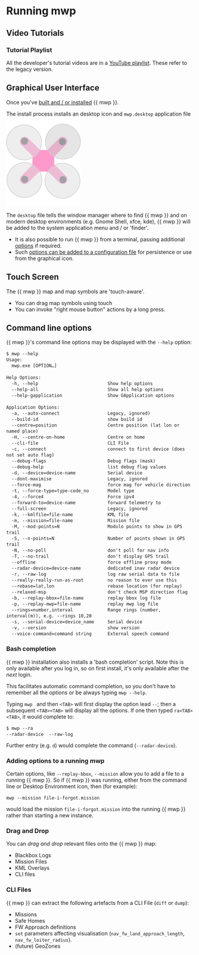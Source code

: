 # Running mwp

## Video Tutorials

### Tutorial Playlist

All the developer's tutorial videos are in a [YouTube playlist](https://www.youtube.com/playlist?list=PLE_mnLfCdjvAH4pLe9HCqaWm682_r8NT3). These refer to the legacy version.

## Graphical User Interface

Once you've [built and / or installed](Building-with-meson-and-ninja.md) {{ mwp }}.

The install process installs an desktop icon and `mwp.desktop` application file ![icon](images/mwp_icon.svg)

  The `desktop` file tells the window manager where to find {{ mwp }} and on modern desktop environments (e.g. Gnome Shell, xfce, kde), {{ mwp }} will be added to the system application menu and / or 'finder'.

* It is also possible to run {{ mwp }} from a terminal, passing additional [options](mwp-Configuration.md) if required.
* Such [options can be added to a configuration file](mwp-Configuration.md) for persistence or use from the graphical icon.

## Touch Screen

The {{ mwp }}  map and map symbols are 'touch-aware'.

* You can drag map symbols using touch
* You can invoke "right mouse button" actions by a long press.

## Command line options

{{ mwp }}'s command line options may be displayed with the `--help` option:

```
$ mwp --help
Usage:
  mwp.exe [OPTION…]

Help Options:
  -h, --help                          Show help options
  --help-all                          Show all help options
  --help-gapplication                 Show GApplication options

Application Options:
  -a, --auto-connect                  Legacy, ignored)
  --build-id                          show build id
  --centre=position                   Centre position (lat lon or named place)
  -H, --centre-on-home                Centre on home
  --cli-file                          CLI File
  -c, --connect                       connect to first device (does not set auto flag)
  --debug-flags                       Debug flags (mask)
  --debug-help                        list debug flag values
  -d, --device=device-name            Serial device
  --dont-maximise                     Legacy, ignored
  --force-mag                         force mag for vehicle direction
  -t, --force-type=type-code_no       Model type
  -4, --force4                        Force ipv4
  --forward-to=device-name            forward telemetry to
  --full-screen                       Legacy, ignored
  -k, --kmlfile=file-name             KML file
  -m, --mission=file-name             Mission file
  -M, --mod-points=N                  Modulo points to show in GPS trail
  -S, --n-points=N                    Number of points shown in GPS trail
  -N, --no-poll                       don't poll for nav info
  -T, --no-trail                      don't display GPS trail
  --offline                           force offline proxy mode
  --radar-device=device-name          dedicated inav radar device
  -r, --raw-log                       log raw serial data to file
  --really-really-run-as-root         no reason to ever use this
  --rebase=lat,lon                    rebase location (for replay)
  --relaxed-msp                       don't check MSP direction flag
  -b, --replay-bbox=file-name         replay bbox log file
  -p, --replay-mwp=file-name          replay mwp log file
  --rings=number,interval             Range rings (number, interval(m)), e.g. --rings 10,20
  -s, --serial-device=device_name     Serial device
  -v, --version                       show version
  --voice-command=command string      External speech command
```

### Bash completion

{{ mwp }} installation also installs a 'bash completion' script.
Note this is only available after you log in, so on first install, it's only available after the *next* login.

This facilitates automatic command completion, so you don't have to remember all the options or be always typing `mwp --help`.

Typing `mwp ` and then `<TAB>` will first display the option lead `--`; then a subsequent `<TAB><TAB>` will display all the options. If one then typed `ra<TAB><TAB>`, it would complete to:

    $ mwp --ra
    --radar-device  --raw-log

Further entry (e.g. `d`) would complete the command (`--radar-device`).

### Adding options to a running mwp

Certain options, like `--replay-bbox`, `--mission` allow you to add a file to a running {{ mwp }}. So if {{ mwp }} was running, either from the command line or Desktop Environment icon, then (for example):

    mwp --mission file-i-forgot.mission

would load the mission `file-i-forgot.mission` into the running {{ mwp }} rather than starting a new instance.

### Drag and Drop

You can *drag and drop* relevant files onto the {{ mwp }} map:

* Blackbox Logs
* Mission Files
* KML Overlays
* CLI files

### CLI Files

{{ mwp }} can extract the following artefacts from a CLI File (`diff` or `dump`):

* Missions
* Safe Homes
* FW Approach definitions
* `set` parameters affecting visualisation (`nav_fw_land_approach_length`, `nav_fw_loiter_radius`).
* (future) GeoZones
